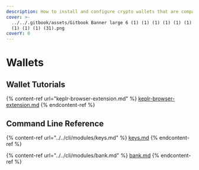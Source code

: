 ```yaml
---
description: How to install and configure crypto wallets that are compatible with Juno
cover: >-
  ../../.gitbook/assets/Gitbook Banner large 6 (1) (1) (1) (1) (1) (1) (1) (1)
  (1) (1) (1) (31).png
coverY: 0
---
```


# Wallets

## Wallet Tutorials

{% content-ref url="keplr-browser-extension.md" %}
[keplr-browser-extension.md](keplr-browser-extension.md)
{% endcontent-ref %}

## Command Line Reference

{% content-ref url="../../cli/modules/keys.md" %}
[keys.md](../../cli/modules/keys.md)
{% endcontent-ref %}

{% content-ref url="../../cli/modules/bank.md" %}
[bank.md](../../cli/modules/bank.md)
{% endcontent-ref %}
